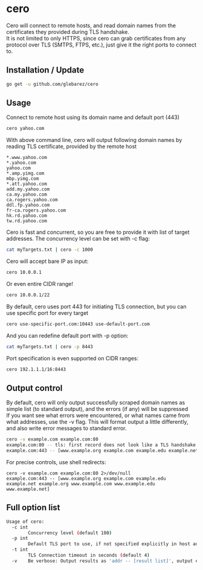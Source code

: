 # cero
Cero will connect to remote hosts, and read domain names from the certificates they provided during TLS handshake. <br>
It is not limited to only HTTPS, since cero can grab certificates from any protocol over TLS (SMTPS, FTPS, etc.), just give it the right ports to connect to.

## Installation / Update
```bash
go get -u github.com/glebarez/cero
```

## Usage
Connect to remote host using its domain name and default port (443)
```bash
cero yahoo.com
```
With above command line, cero will output following domain names by reading TLS certificate, provided by the remote host
```
*.www.yahoo.com
*.yahoo.com
yahoo.com
*.amp.yimg.com
mbp.yimg.com
*.att.yahoo.com
add.my.yahoo.com
ca.my.yahoo.com
ca.rogers.yahoo.com
ddl.fp.yahoo.com
fr-ca.rogers.yahoo.com
hk.rd.yahoo.com
tw.rd.yahoo.com
```
Cero is fast and concurrent, so you are free to provide it with list of target addresses. The concurrency level can be set with -c flag:
```bash
cat myTargets.txt | cero -c 1000
```

Cero will accept bare IP as input:
```bash
cero 10.0.0.1
```

Or even entire CIDR range!
```bash
cero 10.0.0.1/22
```

By default, cero uses port 443 for initiating TLS connection, but you can use specific port for every target
```bash
cero use-specific-port.com:10443 use-default-port.com
```

And you can redefine default port with -p option:
```bash
cat myTargets.txt | cero -p 8443
```

Port specification is even supported on CIDR ranges:
```bash
cero 192.1.1.1/16:8443
```

## Output control
By default, cero will only output successfully scraped domain names as simple list (to standard output), and the errors (if any)  will be suppressed<br>
If you want see what errors were encountered, or what names came from what addresses, use the -v flag. This will format output a little differently, and also write error messages to standard error.
```bash
cero -v example.com example.com:80
example.com:80 -- tls: first record does not look like a TLS handshake
example.com:443 -- [www.example.org example.com example.edu example.net example.org www.example.com www.example.edu www.example.net]
```
For precise controls, use shell redirects:
```
cero -v example.com example.com:80 2>/dev/null
example.com:443 -- [www.example.org example.com example.edu example.net example.org www.example.com www.example.edu www.example.net]
```

## Full option list
```bash
Usage of cero:
  -c int
        Concurrency level (default 100)
  -p int
        Default TLS port to use, if not specified explicitly in host address (default 443)
  -t int
        TLS Connection timeout in seconds (default 4)
  -v    Be verbose: Output results as 'addr -- [result list]', output errors to stderr as 'addr -- error message'
  ```